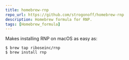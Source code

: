 ```yaml
---
title: homebrew-rnp
repo_url: https://github.com/strogonoff/homebrew-rnp
description: Homebrew formula for RNP.
tags: [Homebrew_formula]
---
```


Makes installing RNP on macOS as easy as:

```console
$ brew tap riboseinc/rnp
$ brew install rnp
```

